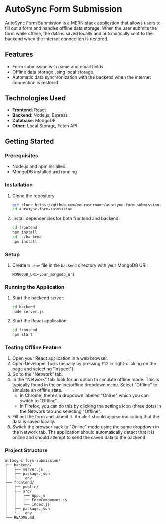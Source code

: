 # AutoSync Form Submission

AutoSync Form Submission is a MERN stack application that allows users to fill out a form and handles offline data storage. When the user submits the form while offline, the data is saved locally and automatically sent to the backend when the internet connection is restored.

## Features

- Form submission with name and email fields.
- Offline data storage using local storage.
- Automatic data synchronization with the backend when the internet connection is restored.

## Technologies Used

- **Frontend**: React
- **Backend**: Node.js, Express
- **Database**: MongoDB
- **Other**: Local Storage, Fetch API

## Getting Started

### Prerequisites

- Node.js and npm installed
- MongoDB installed and running

### Installation

1. Clone the repository:

    ```bash
    git clone https://github.com/yourusername/autosync-form-submission.git
    cd autosync-form-submission
    ```

2. Install dependencies for both frontend and backend:

    ```bash
    cd frontend
    npm install
    cd ../backend
    npm install
    ```

### Setup

1. Create a `.env` file in the `backend` directory with your MongoDB URI:

    ```env
    MONGODB_URI=your_mongodb_uri
    ```

### Running the Application

1. Start the backend server:

    ```bash
    cd backend
    node server.js
    ```

2. Start the React application:

    ```bash
    cd frontend
    npm start
    ```

### Testing Offline Feature

1. Open your React application in a web browser.
2. Open Developer Tools (usually by pressing `F12` or right-clicking on the page and selecting "Inspect").
3. Go to the "Network" tab.
4. In the "Network" tab, look for an option to simulate offline mode. This is typically found in the online/offline dropdown menu. Select "Offline" to simulate an offline state.
   - In Chrome, there's a dropdown labeled "Online" which you can switch to "Offline".
   - In Firefox, you can do this by clicking the settings icon (three dots) in the Network tab and selecting "Offline".
5. Fill out the form and submit it. An alert should appear indicating that the data is saved locally.
6. Switch the browser back to "Online" mode using the same dropdown in the Network tab. The application should automatically detect that it is online and should attempt to send the saved data to the backend.

### Project Structure

```plaintext
autosync-form-submission/
├── backend/
│   ├── server.js
│   ├── package.json
│   └── .env
├── frontend/
│   ├── public/
│   ├── src/
│   │   ├── App.js
│   │   ├── FormComponent.js
│   │   └── index.js
│   ├── package.json
│   └── .env
└── README.md
